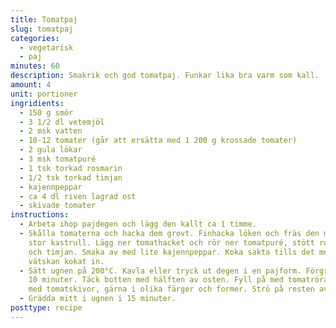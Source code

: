 ```yaml
---
title: Tomatpaj
slug: tomatpaj
categories:
  - vegetarisk
  - paj
minutes: 60
description: Smakrik och god tomatpaj. Funkar lika bra varm som kall.
amount: 4
unit: portioner
ingridients:
  - 150 g smör
  - 3 1/2 dl vetemjöl
  - 2 msk vatten
  - 10-12 tomater (går att ersätta med 1 200 g krossade tomater)
  - 2 gula lökar
  - 3 msk tomatpuré
  - 1 tsk torkad rosmarin
  - 1/2 tsk torkad timjan
  - kajennpeppar
  - ca 4 dl riven lagrad ost
  - skivade tomater
instructions:
  - Arbeta ihop pajdegen och lägg den kallt ca 1 timme.
  - Skålla tomaterna och hacka dem grovt. Finhacka löken och fräs den mjuk i en
    stor kastrull. Lägg ner tomathacket och rör ner tomatpuré, stött rosmarin
    och timjan. Smaka av med lite kajennpeppar. Koka sakta tills det mesta av
    vätskan kokat in.
  - Sätt ugnen på 200°C. Kavla eller tryck ut degen i en pajform. Förgrädda ca
    10 minuter. Täck botten med hälften av osten. Fyll på med tomatröran. Täck
    med tomatskivor, gärna i olika färger och former. Strö på resten av osten.
  - Grädda mitt i ugnen i 15 minuter.
posttype: recipe
---
```

